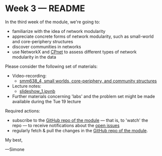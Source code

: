 # Week 3 — README

In the third week of the module, we're going to:

- familiarize with the idea of network modularity
- appreciate concrete forms of network modularity, such as small-world and core-periphery structures
- discover communities in networks
- use NetworkX and [CPnet](https://github.com/skojaku/core-periphery-detection) to assess different types of network modularity in the data

Please consider the following set of materials:

- Video-recording:
  -  [smm638_4, small worlds, core-periphery, and community structures](https://web.microsoftstream.com/video/b430be07-66c9-4e99-94c9-dc5c37144278)
- Lecture notes:
  - [slideshow_1.ipynb](https://github.com/simoneSantoni/net-analysis-smm638/blob/master/lectureNotes/week3/slideshow_1.ipynb)
- Further materials concerning 'labs' and the problem set might be made available during the Tue 19 lecture

Required actions:

- subscribe to the [GitHub repo of the module](https://github.com/simoneSantoni/net-analysis-smm638) — that is, to 'watch' the repo — to receive notifications about the [open issues](https://github.com/simoneSantoni/net-analysis-smm638/issues)
- regularly fetch & pull the changes in the [GitHub repo of the module](https://github.com/simoneSantoni/net-analysis-smm638).

My best,

—Simone
